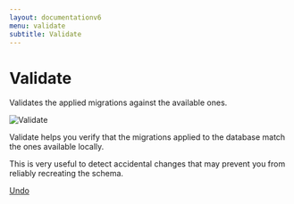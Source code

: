 ```yaml
---
layout: documentationv6
menu: validate
subtitle: Validate
---
```

# Validate

Validates the applied migrations against the available ones.

![Validate](/assets/balsamiq/command-validate.png)

Validate helps you verify that the migrations applied to the database match the ones available locally.

This is very useful to detect accidental changes that may prevent you from reliably recreating the schema.

<p class="next-steps">
    <a class="btn btn-primary" href="v6/documentation/command/undo">Undo <i class="fa fa-arrow-right"></i></a>
</p>